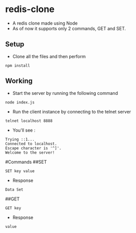 # redis-clone
* A redis clone made using Node
* As of now it supports only 2 commands, GET and SET.

## Setup
- Clone all the files and then perform
```
npm install
```
## Working
- Start the server by running the following command
```
node index.js
```
- Run the client instance by connecting to the telnet server
```
telnet localhost 8888
```
- You'll see :
```
Trying ::1...
Connected to localhost.
Escape character is '^]'.
Welcome to the server!
```
#Commands
##SET
```
SET key value
```
- Response
```
Data Set
```
##GET
```
GET key
```
- Response
```
value
```
